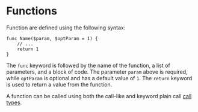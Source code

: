 # Functions

Function are defined using the following syntax:

```rcaron
func Name($param, $optParam = 1) {
    // ...
    return 1
}
```

The `func` keyword is followed by the name of the function, a list of parameters, and a block of code. The parameter `param` above is required, while `optParam` is optional and has a default value of `1`. The `return` keyword is used to return a value from the function.

A function can be called using both the call-like and keyword plain call [call types](./Call%20Types.md).

